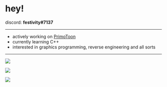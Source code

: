 # hey!

discord: **festivity#7137**

---

- actively working on [PrimoToon](https://github.com/festivize/PrimoToon)
- currently learning C++
- interested in graphics programming, reverse engineering and all sorts

---

![](https://github-readme-stats.vercel.app/api?username=festivize&show_icons=true&theme=radical)

![](https://github-readme-stats.vercel.app/api/top-langs/?username=festivize&show_icons=true&theme=radical)

![](https://komarev.com/ghpvc/?username=festivize&color=d93a7c)

<!--
**festivize/festivize** is a ✨ _special_ ✨ repository because its `README.md` (this file) appears on your GitHub profile.

Here are some ideas to get you started:

- 🔭 I’m currently working on ...
- 🌱 I’m currently learning ...
- 👯 I’m looking to collaborate on ...
- 🤔 I’m looking for help with ...
- 💬 Ask me about ...
- 📫 How to reach me: ...
- 😄 Pronouns: ...
- ⚡ Fun fact: ...
-->
